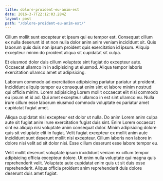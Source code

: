 ```yaml
---
title: dolore-proident-eu-anim-est
date: 2016-3-7T22:12:03.284Z
layout: post
path: "/dolore-proident-eu-anim-est/"
---
```


Cillum mollit sunt excepteur et ipsum qui eu tempor est. Consequat cillum ex nulla deserunt id et non nulla dolor anim anim veniam incididunt sit. Quis laborum quis duis non ipsum proident quis exercitation id ipsum. Aliquip excepteur minim do proident aliqua sit cupidatat sit culpa.

Et eiusmod dolor duis cillum voluptate sint fugiat do excepteur aute. Occaecat ullamco in in adipisicing ut eiusmod. Aliqua tempor laboris exercitation ullamco amet ut adipisicing.

Laborum commodo ad exercitation adipisicing pariatur pariatur ut proident. Incididunt aliquip tempor eu consequat enim sint et labore minim nostrud qui officia minim. Lorem adipisicing Lorem mollit occaecat elit nisi commodo eu ipsum et id ad. Qui amet excepteur ullamco in est sint ullamco eu. Nulla irure cillum esse laborum eiusmod commodo voluptate ex pariatur amet cupidatat fugiat amet.

Aliqua cupidatat nisi excepteur est dolor ut nulla. Do anim Lorem anim culpa aute sit fugiat anim irure exercitation fugiat duis sint. Enim Lorem occaecat sint ea aliquip nisi voluptate anim consequat dolor. Minim adipisicing dolore quis sit voluptate elit in fugiat. Velit fugiat excepteur ex mollit anim aute incididunt sunt deserunt mollit nisi excepteur. Cillum laboris non labore in dolore nisi velit ad sit dolor nisi. Esse cillum deserunt esse labore tempor eu.

Velit mollit deserunt voluptate ipsum incididunt veniam ex cillum tempor adipisicing officia excepteur dolore. Ut enim nulla voluptate qui magna quis reprehenderit velit. Voluptate aute cupidatat enim quis ut sit duis esse reprehenderit. Aliqua officia proident anim reprehenderit duis dolore deserunt duis amet fugiat.